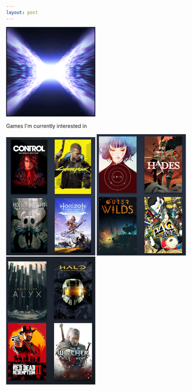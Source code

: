```yaml
---
layout: post
---
```


<a href="{{ page.url }}"> ![image](/img/unused-energy-24.gif) </a>

Games I'm currently interested in

![broken image: games 1 ](/img/games1.PNG)
![broken image: games 2 ](/img/games2.PNG)
![broken image: games 3 ](/img/games3.png)
